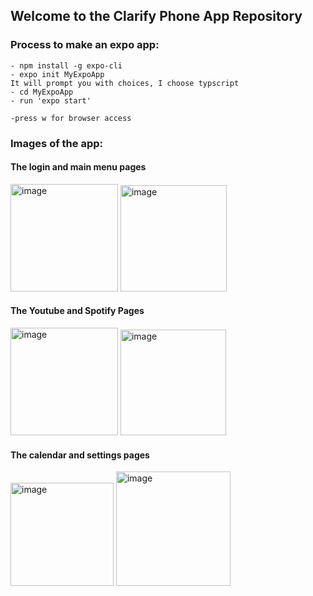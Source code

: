 ## Welcome to the Clarify Phone App Repository

### Process to make an expo app:
    - npm install -g expo-cli
    - expo init MyExpoApp
    It will prompt you with choices, I choose typscript
    - cd MyExpoApp
    - run 'expo start'

    -press w for browser access


### Images of the app:

<div>
    <h4>The login and main menu pages </h4>
    <img width="172" alt="image" src="https://github.com/uoClarify/clarify-phone-app/assets/48775637/aa569bc2-e37c-4697-83cf-c71e21f968fa">
    <img width="170" alt="image" src="https://github.com/uoClarify/clarify-phone-app/assets/48775637/085fd454-62cd-49b8-bcc7-07dd690b3715">
</div>

<div>
    <h4>The Youtube and Spotify Pages </h4>
    <img width="172" alt="image" src="https://github.com/uoClarify/clarify-phone-app/assets/48775637/707ab40e-c11c-4117-9801-b50b4d669aae">
    <img width="169" alt="image" src="https://github.com/uoClarify/clarify-phone-app/assets/48775637/c4330b88-2669-4cb2-85d6-888c3dd1a1af">

</div>

<div>
    <h4>The calendar and settings pages </h4>
    <img width="165" alt="image" src="https://github.com/uoClarify/clarify-phone-app/assets/48775637/5375769e-fe86-4ece-8c4d-81afaa839525">
    <img width="183" alt="image" src="https://github.com/uoClarify/clarify-phone-app/assets/48775637/566638a8-e50d-47a5-befd-4964fdf76c36">
</div>
